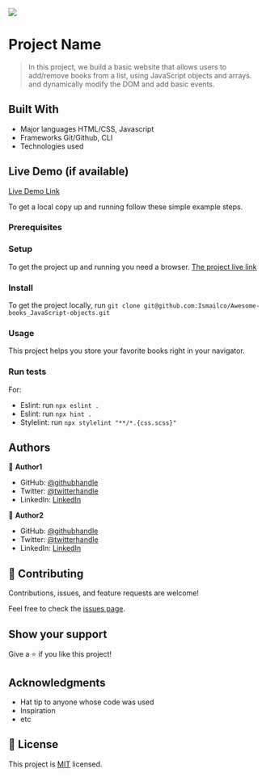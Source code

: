 ![](https://img.shields.io/badge/Microverse-blueviolet)

# Project Name

> In this project, we build a basic website that allows users to add/remove books from a list, using JavaScript objects and arrays. and dynamically modify the DOM and add basic events.


## Built With

- Major languages HTML/CSS, Javascript
- Frameworks  Git/Github, CLI
- Technologies used

## Live Demo (if available)

[Live Demo Link](https://livedemo.com)


To get a local copy up and running follow these simple example steps.

### Prerequisites

### Setup

To get the project up and running you need a browser.
[The project live link](Live-Demo-Link)

### Install

To get the project locally, run `git clone git@github.com:Ismailco/Awesome-books_JavaScript-objects.git`

### Usage

This project helps you store your favorite books right in your navigator.

### Run tests

For:

- Eslint: run `npx eslint .`
- Eslint: run `npx hint .`
- Stylelint: run `npx stylelint "**/*.{css.scss}"`



## Authors

👤 **Author1**

- GitHub: [@githubhandle](https://github.com/brahimdidi)
- Twitter: [@twitterhandle](https://twitter.com/twitterhandle)
- LinkedIn: [LinkedIn](https://linkedin.com/in/linkedinhandle)

👤 **Author2**

- GitHub: [@githubhandle](https://github.com/githubhandle)
- Twitter: [@twitterhandle](https://twitter.com/twitterhandle)
- LinkedIn: [LinkedIn](https://linkedin.com/in/linkedinhandle)

## 🤝 Contributing

Contributions, issues, and feature requests are welcome!

Feel free to check the [issues page](../../issues/).

## Show your support

Give a ⭐️ if you like this project!

## Acknowledgments

- Hat tip to anyone whose code was used
- Inspiration
- etc

## 📝 License

This project is [MIT](./MIT.md) licensed.

